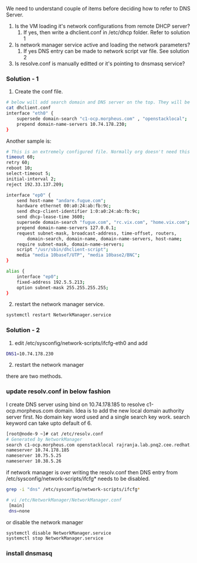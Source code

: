 We need to understand couple of items before deciding how to refer to DNS Server.

1. Is the VM loading it's network configurations from remote DHCP server?
    1. If yes, then write a dhclient.conf in /etc/dhcp folder. Refer to solution 1
2. Is network manager service active and loading the network parameters? 
    1. If yes DNS entry can be made to network script var file. See solution 2
3. Is resolve.conf is manually editted or it's pointing to dnsmasq service?


### Solution - 1
1. Create the conf file.
```sh
# below will add search domain and DNS server on the top. They will be written before the data retrieved from DHCP Server.
cat dhclient.conf
interface "eth0" {
	supersede domain-search "c1-ocp.morpheus.com" , "openstacklocal";
	prepend domain-name-servers 10.74.178.230;
}
```
Another sample is:

```sh
# This is an extremely configured file. Normally org doesn't need this much
timeout 60;
retry 60;
reboot 10;
select-timeout 5;
initial-interval 2;
reject 192.33.137.209;

interface "ep0" {
    send host-name "andare.fugue.com";
    hardware ethernet 00:a0:24:ab:fb:9c;
    send dhcp-client-identifier 1:0:a0:24:ab:fb:9c;
    send dhcp-lease-time 3600;
    supersede domain-search "fugue.com", "rc.vix.com", "home.vix.com";
    prepend domain-name-servers 127.0.0.1;
    request subnet-mask, broadcast-address, time-offset, routers,
        domain-search, domain-name, domain-name-servers, host-name;
    require subnet-mask, domain-name-servers;
    script "/usr/sbin/dhclient-script";
    media "media 10baseT/UTP", "media 10base2/BNC";
}

alias {
    interface "ep0";
    fixed-address 192.5.5.213;
    option subnet-mask 255.255.255.255;
}
```
2. restart the network manager service.

```sh
systemctl restart NetworkManager.service
```

### Solution - 2
1. edit /etc/sysconfig/network-scripts/ifcfg-eth0 and add
```sh
DNS1=10.74.178.230
```
2. restart the network manager


there are two methods.
### update resolv.conf in below fashion
I create DNS server using bind on 10.74.178.185 to resolve c1-ocp.morpheus.com domain. Idea is to add the new local domain authority server first. No domain key word used and a single search key work. search keyword can take upto default of 6.

``` sh
[root@node-9 ~]# cat /etc/resolv.conf
# Generated by NetworkManager
search c1-ocp.morpheus.com openstacklocal rajranja.lab.pnq2.cee.redhat.com
nameserver 10.74.178.185
nameserver 10.75.5.25
nameserver 10.38.5.26
```
if network manager is over writing the resolv.conf then DNS entry from /etc/sysconfig/network-scripts/ifcfg* needs to be disabled.

``` sh
grep -i "dns" /etc/sysconfig/network-scripts/ifcfg*
```

```sh
# vi /etc/NetworkManager/NetworkManager.conf
 [main]
 dns=none
```

or disable the network manager

``` sh
systemctl disable NetworkManager.service
systemctl stop NetworkManager.service
```

### install dnsmasq
